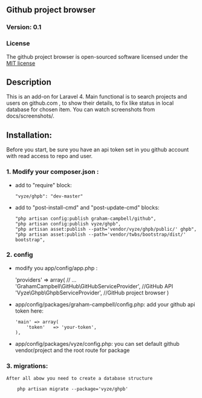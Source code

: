 ## Github project browser

### Version: 0.1

### License

The github project browser is open-sourced software licensed under the [MIT license](http://opensource.org/licenses/MIT)


## Description
This is an add-on for Laravel 4. Main functional is to search projects and users on github.com , to show their details, to fix like status in local database for chosen item.
You can watch screenshots from docs/screenshots/.

## Installation:

Before you start, be sure you have an api token set in you github account with read access to repo and user.

### 1. Modify your composer.json :
	
-	add to "require" block:

	    "vyze/ghpb": "dev-master"

- 	add to "post-install-cmd" and "post-update-cmd" blocks:
	
        "php artisan config:publish graham-campbell/github",
        "php artisan config:publish vyze/ghpb",
        "php artisan asset:publish --path='vendor/vyze/ghpb/public/' ghpb",
        "php artisan asset:publish --path='vendor/twbs/bootstrap/dist/' bootstrap",

### 2. config

-    modify you app/config/app.php :
	
        'providers' => array(
        // ...
         'GrahamCampbell\GitHub\GitHubServiceProvider', //GitHub API
         'Vyze\Ghpb\GhpbServiceProvider', //GitHub project browser
        )

-   app/config/packages/graham-campbell/config.php:
	add your github api token here:
       
        'main' => array(
            'token'   => 'your-token',
        ), 

-   app/config/packages/vyze/config.php:
	you can set default github vendor/project and the root route for package

### 3. migrations:
	After all abow you need to create a database structure
	
	    php artisan migrate --package='vyze/ghpb'
